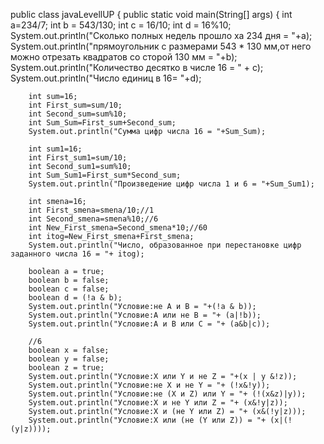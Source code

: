 public class javaLevellUP {
    public static void main(String[] args) {
     int a=234/7;
     int b = 543/130;
     int c = 16/10;
     int d = 16%10;
        System.out.println("Сколько полных недель прошло ха 234 дня = "+a);
        System.out.println("прямоугольник с размерами 543 * 130 мм,от него можно отрезать квадратов со сторой 130 мм = "+b);
        System.out.println("Количество десятко в числе 16 = " + c);
        System.out.println("Число единиц в 16= "+d);

        int sum=16;
        int First_sum=sum/10;
        int Second_sum=sum%10;
        int Sum_Sum=First_sum+Second_sum;
        System.out.println("Сумма цифр числа 16 = "+Sum_Sum);

        int sum1=16;
        int First_sum1=sum/10;
        int Second_sum1=sum%10;
        int Sum_Sum1=First_sum*Second_sum;
        System.out.println("Произведение цифр числа 1 и 6 = "+Sum_Sum1);

        int smena=16;
        int First_smena=smena/10;//1
        int Second_smena=smena%10;//6
        int New_First_smena=Second_smena*10;//60
        int itog=New_First_smena+First_smena;
        System.out.println("Число, образованное при перестановке цифр заданного числа 16 = "+ itog);
        
        boolean a = true;
        boolean b = false;
        boolean c = false;
        boolean d = (!a & b);
        System.out.println("Условие:не А и В = "+(!a & b));
        System.out.println("Условие:А или не В = "+ (a|!b));
        System.out.println("Условие:А и В или С = "+ (a&b|c));
        
        //6
        boolean x = false;
        boolean y = false;
        boolean z = true;
        System.out.println("Условие:X или Y и не Z = "+(x | y &!z));
        System.out.println("Условие:не X и не Y = "+ (!x&!y));
        System.out.println("Условие:не (X и Z) или Y = "+ (!(x&z)|y));
        System.out.println("Условие:X и не Y или Z = "+ (x&!y|z));
        System.out.println("Условие:X и (не Y или Z) = "+ (x&(!y|z)));
        System.out.println("Условие:X или (не (Y или Z)) = "+ (x|(!(y|z))));
